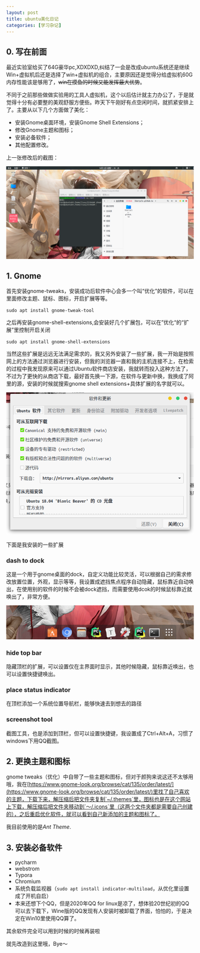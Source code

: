 ```yaml
---
layout: post
title: ubuntu美化日记
categories: [学习杂记]
---
```


## 0. 写在前面

最近实验室给买了64G豪华pc,XDXDXD,纠结了一会是改成ubuntu系统还是继续Win+虚拟机后还是选择了win+虚拟机的组合，主要原因还是觉得分给虚拟机60G内存性能该是够用了，~~win在摸鱼的时候又能发挥最大优势~~。

不同于之前那些做做实验用的工具人虚拟机，这个以后估计就主力办公了，于是就觉得十分有必要整的美观舒服方便些。昨天下午刚好有点空闲时间，就抓紧安排上了。主要从以下几个方面做了美化：

* 安装Gnome桌面环境，安装Gnome Shell Extensions；
* 修改Gnome主题和图标；
* 安装必备软件；
* 其他配置修改。

上一张修改后的截图：

![2020-10-12-01](/assets/2020-10-12-01.png)

## 1. Gnome

首先安装gnome-tweaks，安装成功后软件中心会多一个叫“优化”的软件，可以在里面修改主题、鼠标、图标，开启扩展等等。

```shell
sudo apt install gnome-tweak-tool
```

之后再安装gnome-shell-extensions,会安装好几个扩展包，可以在”优化“的“扩展”里控制开启关闭

```shell
sudo apt install gnome-shell-extensions
```

当然这些扩展是远远无法满足需求的，我又另外安装了一些扩展，我一开始是按照网上的方法通过浏览器进行安装，但我的浏览器一直和我的主机连接不上，在检索的过程中我发现原来可以通过Ubuntu软件商店安装，我就转而投入这种方法了，不过为了更快的从商店下载，最好首先换一下源，在软件与更新中换，我换成了阿里的源，安装的时候就搜索gnome shell extensions+具体扩展的名字就可以。

<img src="/assets/2020-10-12-02.png" alt="2020-10-12-02" style="zoom: 67%;" />

下面是我安装的一些扩展

### dash to dock

这是一个用于gnome桌面的dock，自定义功能比较灵活，可以根据自己的需求修改放置位置，外观，显示等等，我设置成遮挡焦点程序自动隐藏，鼠标靠近自动唤出，在使用别的软件的时候不会被dock遮挡，而需要使用dcok的时候鼠标靠近就唤出了，非常方便。

![2020-10-12-03](/assets/2020-10-12-03.png)

### hide top bar

隐藏顶栏的扩展，可以设置仅在主界面时显示，其他时候隐藏，鼠标靠近唤出，也可以设置快捷键唤出。

### place status indicator

在顶栏添加一个系统位置导航栏，能够快速去到想去的路径

### screenshot tool

截图工具，也是添加到顶栏，但可以设置快捷键，我设置成了Ctrl+Alt+A，习惯了windows下用QQ截图。

## 2. 更换主题和图标

gnome tweaks（优化）中自带了一些主题和图标，但对于颜狗来说这还不太够用哦，我在[https://www.gnome-look.org/browse/cat/135/order/latest/](https://www.gnome-look.org/browse/cat/135/order/latest/)里找了自己喜欢的主题，下载下来，解压缩后把文件夹复制`~/.themes`里，图标也是在这个网站上下载，解压缩后把文件夹移动到`～/.icons`里（这两个文件夹都是需要自己创建的），之后重启优化软件，就可以看到自己新添加的主题和图标了。

我目前使用的是*Ant Theme*.

## 3. 安装必备软件

* pycharm 
* webstrom
* Typora 
* Chromium
* 系统负载监视器（`sudo apt install indicator-multiload`，从优化里设置成了开机自启）
* 本来还想下个QQ，但是2020年QQ for linux是凉了，想体验20世纪初的QQ可以去下载下，Wine版的QQ发现有人安装时被卸载了界面，怕怕的，于是决定在Win10里使用QQ算了。

其余软件完全可以用到时候的时候再装啦

就先改造到这里哦，Bye～